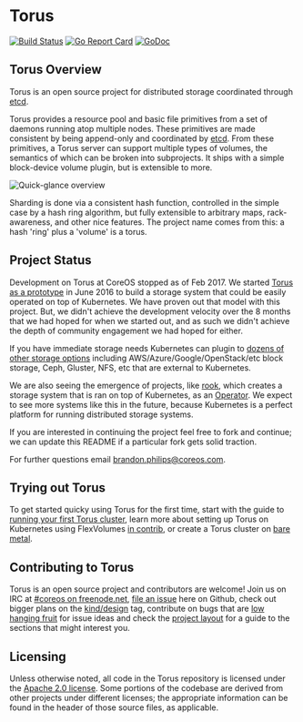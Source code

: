 # Torus
[![Build Status](https://travis-ci.org/coreos/torus.svg?branch=master)](https://travis-ci.org/coreos/torus)
[![Go Report Card](https://goreportcard.com/badge/github.com/coreos/torus)](https://goreportcard.com/report/github.com/coreos/torus)
[![GoDoc](https://godoc.org/github.com/coreos/torus?status.svg)](https://godoc.org/github.com/coreos/torus)

## Torus Overview

Torus is an open source project for distributed storage coordinated through [etcd](https://github.com/coreos/etcd).

Torus provides a resource pool and basic file primitives from a set of daemons running atop multiple nodes. These primitives are made consistent by being append-only and coordinated by [etcd](https://github.com/coreos/etcd). From these primitives, a Torus server can support multiple types of volumes, the semantics of which can be broken into subprojects. It ships with a simple block-device volume plugin, but is extensible to more.

![Quick-glance overview](Documentation/torus-overview.png)

Sharding is done via a consistent hash function, controlled in the simple case by a hash ring algorithm, but fully extensible to arbitrary maps, rack-awareness, and other nice features. The project name comes from this: a hash 'ring' plus a 'volume' is a torus. 

## Project Status

Development on Torus at CoreOS stopped as of Feb 2017. We started [Torus as a prototype](https://coreos.com/blog/torus-distributed-storage-by-coreos.html) in June 2016 to build a storage system that could be easily operated on top of Kubernetes. We have proven out that model with this project. But, we didn't achieve the development velocity over the 8 months that we had hoped for when we started out, and as such we didn't achieve the depth of community engagement we had hoped for either.

If you have immediate storage needs Kubernetes can plugin to [dozens of other storage options](https://kubernetes.io/docs/user-guide/volumes/) including AWS/Azure/Google/OpenStack/etc block storage, Ceph, Gluster, NFS, etc that are external to Kubernetes.

We are also seeing the emergence of projects, like [rook](https://github.com/rook/rook/tree/master/demo/kubernetes), which creates a storage system that is ran on top of Kubernetes, as an [Operator](https://coreos.com/blog/introducing-operators.html). We expect to see more systems like this in the future, because Kubernetes is a perfect platform for running distributed storage systems.

If you are interested in continuing the project feel free to fork and continue; we can update this README if a particular fork gets solid traction.

For further questions email brandon.philips@coreos.com.

## Trying out Torus

To get started quicky using Torus for the first time, start with the guide to [running your first Torus cluster](Documentation/getting-started.md), learn more about setting up Torus on Kubernetes using FlexVolumes [in contrib](contrib/kubernetes), or create a Torus cluster on [bare metal](https://github.com/coreos/coreos-baremetal/blob/master/Documentation/torus.md).

## Contributing to Torus

Torus is an open source project and contributors are welcome!
Join us on IRC at [#coreos on freenode.net](http://webchat.freenode.net/?channels=%23coreos&uio=d4), [file an issue](https://github.com/coreos/torus/issues) here on Github, check out bigger plans on the [kind/design](https://github.com/coreos/torus/labels/kind%2Fdesign) tag, contribute on bugs that are [low hanging fruit](https://github.com/coreos/torus/labels/low%20hanging%20fruit) for issue ideas and check the [project layout](Documentation/project-layout.md) for a guide to the sections that might interest you.

## Licensing

Unless otherwise noted, all code in the Torus repository is licensed under the [Apache 2.0 license](LICENSE). Some portions of the codebase are derived from other projects under different licenses; the appropriate information can be found in the header of those source files, as applicable.
